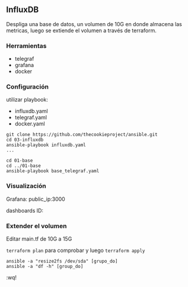 ## InfluxDB 

Despliga una base de datos, un volumen de 10G en donde almacena las metricas, luego se extiende el volumen a través de terraform.

### Herramientas

* telegraf 
* grafana 
* docker 


### Configuración

utilizar playbook: 

* influxdb.yaml
* telegraf.yaml
* docker.yaml 

```
git clone https://github.com/thecookieproject/ansible.git 
cd 03-influxdb
ansible-playbook influxdb.yaml 
...

cd 01-base 
cd ../01-base 
ansible-playbook base_telegraf.yaml 

```

### Visualización

Grafana: public_ip:3000 

dashboards ID: 

### Extender el volumen

Editar main.tf de 10G a 15G 

`terraform plan` para comprobar y luego `terraform apply`

```
ansible -a "resize2fs /dev/sda" [grupo_do]
ansible -a "df -h" [group_do]

 ```

:wq!

